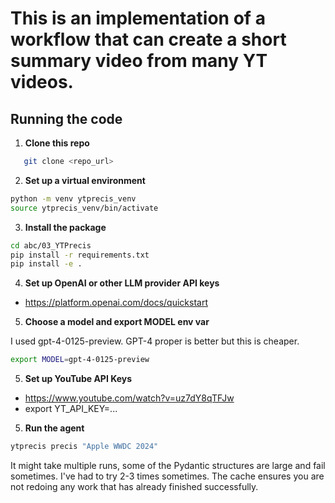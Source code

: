 # This is an implementation of a workflow that can create a short summary video from many YT videos.

## Running the code

1. **Clone this repo**

```bash
   git clone <repo_url>
```

2. **Set up a virtual environment**

```bash
python -m venv ytprecis_venv
source ytprecis_venv/bin/activate
```

3. **Install the package**

```bash
cd abc/03_YTPrecis
pip install -r requirements.txt
pip install -e .
```

4. **Set up OpenAI or other LLM provider API keys**

- https://platform.openai.com/docs/quickstart

5. **Choose a model and export MODEL env var**

I used gpt-4-0125-preview. GPT-4 proper is better but this is cheaper.

```bash
export MODEL=gpt-4-0125-preview
```

5. **Set up YouTube API Keys**

- https://www.youtube.com/watch?v=uz7dY8qTFJw
- export YT_API_KEY=...

5. **Run the agent**

```bash
ytprecis precis "Apple WWDC 2024"
```

It might take multiple runs, some of the Pydantic structures are large and fail sometimes.
I've had to try 2-3 times sometimes.
The cache ensures you are not redoing any work that has already finished successfully.

